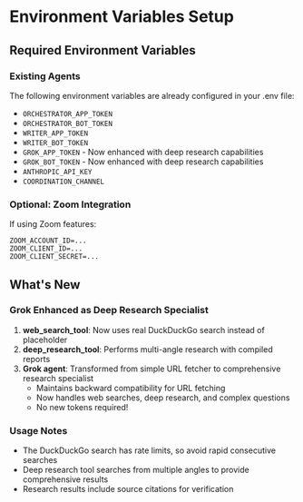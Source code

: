 # Environment Variables Setup

## Required Environment Variables

### Existing Agents
The following environment variables are already configured in your .env file:
- `ORCHESTRATOR_APP_TOKEN`
- `ORCHESTRATOR_BOT_TOKEN`
- `WRITER_APP_TOKEN`
- `WRITER_BOT_TOKEN`
- `GROK_APP_TOKEN` - Now enhanced with deep research capabilities
- `GROK_BOT_TOKEN` - Now enhanced with deep research capabilities
- `ANTHROPIC_API_KEY`
- `COORDINATION_CHANNEL`

### Optional: Zoom Integration
If using Zoom features:
```
ZOOM_ACCOUNT_ID=...
ZOOM_CLIENT_ID=...
ZOOM_CLIENT_SECRET=...
```

## What's New

### Grok Enhanced as Deep Research Specialist
1. **web_search_tool**: Now uses real DuckDuckGo search instead of placeholder
2. **deep_research_tool**: Performs multi-angle research with compiled reports
3. **Grok agent**: Transformed from simple URL fetcher to comprehensive research specialist
   - Maintains backward compatibility for URL fetching
   - Now handles web searches, deep research, and complex questions
   - No new tokens required!

### Usage Notes
- The DuckDuckGo search has rate limits, so avoid rapid consecutive searches
- Deep research tool searches from multiple angles to provide comprehensive results
- Research results include source citations for verification